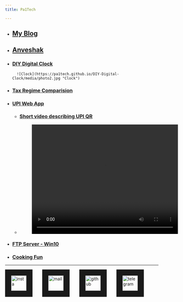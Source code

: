 ```yaml
---
title: Pa1Tech

---
```


* ## <a href="https://pa1tech.github.io/blog/" target="_blank">My Blog</a>

* ## <a href="https://pa1tech.github.io/anveshak/" target="_blank">Anveshak</a>

* ### <a href="https://pa1tech.github.io/DIY-Digital-Clock/" target="_blank">DIY Digital Clock</a>
		![Clock](https://pa1tech.github.io/DIY-Digital-Clock/media/photo2.jpg "Clock")

* ### <a href="https://pa1tech.github.io/tax_regime/" target="_blank">Tax Regime Comparision</a>

* ### <a href="https://pa1tech.github.io/upi.html" target="_blank">UPI Web App</a>

	* ### <a href="https://youtu.be/qXvwXBQ5YGM" target="_blank">Short video describing UPI QR</a>
	*	<figure class="video_container">
		  <video width="480" height="360" controls="true" allowfullscreen="true">
		    <source src="media/video.mp4" type="video/mp4">
		  </video>
		</figure>

* ### <a href="https://pa1tech.github.io/ftp.html" target="_blank">FTP Server - Win10</a>

* ### <a href="https://www.youtube.com/playlist?list=PLVJjzyMTH9lJVxrVWx3xViB_EVAl2jqXx" target="_blank">Cooking Fun</a>
***

<a href="https://twitter.com/pa1tech/
" target="_blank"><img src="https://cdn2.iconfinder.com/data/icons/social-media-2285/512/1_Twitter3_colored_svg-128.png" 
alt="insta" width="50" height="50" border="20" /></a>&emsp;&emsp;
<a href="mailto:pa1_tech@outlook.com
" target="_blank"><img src="https://cdn1.iconfinder.com/data/icons/unigrid-bluetone-multimedia-vol-4/60/020_169_mail_email_envelope_message-128.png" 
alt="mail" width="50" height="50" border="20" /></a>&emsp;&emsp;
<a href="https://github.com/pa1tech/
" target="_blank"><img src="https://cdn0.iconfinder.com/data/icons/octicons/1024/mark-github-128.png" 
alt="github" width="50" height="50" border="20" /></a>&emsp;&emsp;
<a href="https://t.me/pa1tech/
" target="_blank"><img src="https://cdn3.iconfinder.com/data/icons/social-icons-33/512/Telegram-128.png" 
alt="telegram" width="50" height="50" border="20" /></a>